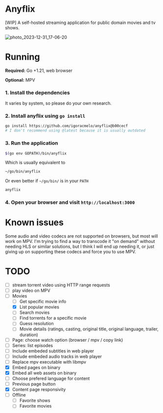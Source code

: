 # Anyflix

[WIP] A self-hosted streaming application for public domain movies and tv shows.

![photo_2023-12-31_17-06-20](https://github.com/igoracmelo/anyflix/assets/85039990/350df101-5afc-4882-a1bd-edacd9ef8c00)

# Running

**Required:** Go +1.21, web browser

**Optional:** MPV

### 1. Install the dependencies

It varies by system, so please do your own research.

### 2. Install anyflix using `go install`

```sh
go install https://github.com/igoracmelo/anyflix@b00cecf
# I don't recommend using @latest because it is usually outdated
```

### 3. Run the application

```sh
$(go env GOPATH)/bin/anyflix
```

Which is usually equivalent to

```sh
~/go/bin/anyflix
```

Or even better if `~/go/bin/` is in your `PATH`

```sh
anyflix
```

### 4. Open your browser and visit `http://localhost:3000`

# Known issues

Some audio and video codecs are not supported on browsers, but most will work on MPV.
I'm trying to find a way to transcode it "on demand" without needing HLS or similar solutions, but I think I will end up needing it, or just giving up on supporting these codecs and force you to use MPV.

# TODO
- [ ] stream torrent video using HTTP range requests
- [ ] play video on MPV
- [ ] Movies
    - [ ] Get specific movie info
    - [X] List popular movies
    - [ ] Search movies
    - [ ] Find torrents for a specific movie
    - [ ] Guess resolution
    - [ ] Movie details (ratings, casting, original title, original language, trailer, duration)
- [ ] Page: choose watch option (browser / mpv / copy link)
- [ ] Series: list episodes
- [ ] Include embeded subtitles in web player
- [ ] Include embeded audio tracks in web player
- [ ] Replace mpv executable with libmpv
- [X] Embed pages on binary
- [X] Embed all web assets on binary
- [ ] Choose prefered language for content
- [ ] Previous page button
- [X] Content page responsivity
- [ ] Offline
    - [ ] Favorite shows
    - [ ] Favorite movies
